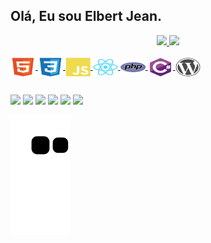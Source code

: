 ## Olá, Eu sou Elbert Jean.
<div align="center">
  <a href="https://github.com/ElbertJean/ElbertJean/">
  <img height="180em" src="https://github-readme-stats.vercel.app/api?username=ElbertJean&show_icons=true&theme=dracula&include_all_commits=true&count_private=true"/>
  <img height="180em" src="https://github-readme-stats.vercel.app/api/top-langs/?username=ElbertJean&layout=compact&langs_count=7&theme=dracula"/>
</div>
  
<div style="display: inline_block"><br>
  <img align="center" alt="Elbert-HTML" height="30" width="40" src="https://raw.githubusercontent.com/devicons/devicon/master/icons/html5/html5-original.svg">
  <img align="center" alt="Elbert-CSS" height="30" width="40" src="https://raw.githubusercontent.com/devicons/devicon/master/icons/css3/css3-original.svg">
  <img align="center" alt="Elbert-Js" height="30" width="40" src="https://raw.githubusercontent.com/devicons/devicon/master/icons/javascript/javascript-plain.svg">
  <img align="center" alt="Elbert-React" height="30" width="40" src="https://raw.githubusercontent.com/devicons/devicon/master/icons/react/react-original.svg">
  <img align="center" alt="Elbert-Php" height="30" width="40" src="https://raw.githubusercontent.com/devicons/devicon/master/icons/php/php-original.svg">
  <img align="center" alt="Elbert-Csharp" height="30" width="40" src="https://raw.githubusercontent.com/devicons/devicon/master/icons/csharp/csharp-original.svg">
  <img align="center" alt="Elbert-Wordpress" height="30" width="40" src="https://raw.githubusercontent.com/devicons/devicon/master/icons/wordpress/wordpress-plain.svg">
</div>
  
  ##
 
<div>
  <a href = "mailto:elbertjean.work@gmail.com"><img src="https://img.shields.io/badge/-Gmail-%23333?style=for-the-badge&logo=gmail&logoColor=white" target="_blank"></a>
  <a href="https://instagram.com/elbertjean" target="_blank"><img src="https://img.shields.io/badge/-Instagram-%23E4405F?style=for-the-badge&logo=instagram&logoColor=white" target="_blank"></a>
  <a href="https://www.linkedin.com/in/elbert-jean-1757b017b/" target="_blank"><img src="https://img.shields.io/badge/-LinkedIn-%230077B5?style=for-the-badge&logo=linkedin&logoColor=white" target="_blank"></a> 
  <a href="https://twitter.com/ElbertJean2" target="_blank"><img src="https://img.shields.io/badge/Twitter-1DA1F2?style=for-the-badge&logo=twitter&logoColor=white"></a>
  <a href="https://www.youtube.com/channel/UC6ukkxbjA5NEqQxz5hECGIw" target="_blank"><img src="https://img.shields.io/badge/YouTube-FF0000?style=for-the-badge&logo=youtube&logoColor=white" target="_blank"></a>
  <a href ="https://api.whatsapp.com/send?phone=5512991231288"><img src="https://img.shields.io/badge/WhatsApp-25D366?style=for-the-badge&logo=whatsapp&logoColor=white"</a>
 
  ![Snake animation](https://github.com/ElbertJean/ElbertJean/blob/output/github-contribution-grid-snake.svg)
</div>
